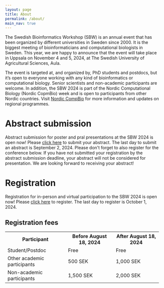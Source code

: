 ```yaml
---
layout: page
title: About
permalink: /about/
main_nav: true
---
```


The Swedish Bioinformatics Workshop (SBW) is an annual event that has been organized by different universities in Sweden since 2000.  It is the biggest meeting of bioinformaticians and computational biologists in Sweden. This year, we are happy to announce that the event will take place in Uppsala on November 4 and 5, 2024,  at The Swedish University of Agricultural Sciences, Aula.

The event is targeted at, and organized by, PhD students and postdocs, but it’s open to everyone working with any kind of bioinformatics or computational biology. Senior scientists and non-academic participants are welcome. In addition, the SBW 2024 is part of the Nordic Computational Biology (Nordic CopmBio) week and is open to participants from other Nordic countries. Visit [Nordic CompBio](https://www.nordic-compbio.org/events) for more information and updates on regional programmes.

# Abstract submission

Abstract submission for poster and pral presentations at the SBW 2024 is open now! Please [click here](https://docs.google.com/forms/d/e/1FAIpQLSdGFBj7f6cx49fU-yqM9MLOuTlayjOEHSc-OHSUiQl4wNKz6g/viewform?usp=sharing) to submit your abstract. The last day to submit an abstract is September 2, 2024. Please don't forget to also register for the conference below. If you have not submitted your registration by the abstract submission deadline, your abstract will not be considered for presentation. We are looking forward to receiving your abstract!

# Registration

Registration for in-person and virtual participation to the SBW 2024 is open now! Please [click here](https://docs.google.com/forms/d/e/1FAIpQLScRN2BbuBoD4W1o6xO13wd4SE38HT3Pwr0wzOF594hsn8IAPQ/viewform?usp=sharing) to register. The last day to register is October 1, 2024. 

## Registration fees

<table>
  <tr>
    <th>Participant</th>
    <th>Before August 18, 2024</th>
    <th>After August 18, 2024</th>
  </tr>
  <tr>
    <td>Student/Postdoc</td>
    <td>Free</td>
    <td>Free</td>
  </tr>
  <tr>
    <td>Other academic participants</td>
    <td>500 SEK</td>
    <td>1,000 SEK</td>
  </tr>
  <tr>
    <td>Non-academic participants</td>
    <td>1,500 SEK</td>
    <td>2,000 SEK</td>
  </tr>
</table>

